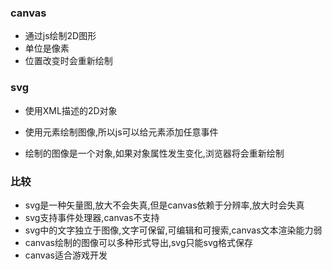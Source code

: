 ### canvas

- 通过js绘制2D图形
- 单位是像素
- 位置改变时会重新绘制

### svg

- 使用XML描述的2D对象

- 使用元素绘制图像,所以js可以给元素添加任意事件
- 绘制的图像是一个对象,如果对象属性发生变化,浏览器将会重新绘制

### 比较

- svg是一种矢量图,放大不会失真,但是canvas依赖于分辨率,放大时会失真
- svg支持事件处理器,canvas不支持
- svg中的文字独立于图像,文字可保留,可编辑和可搜索,canvas文本渲染能力弱
- canvas绘制的图像可以多种形式导出,svg只能svg格式保存
- canvas适合游戏开发







